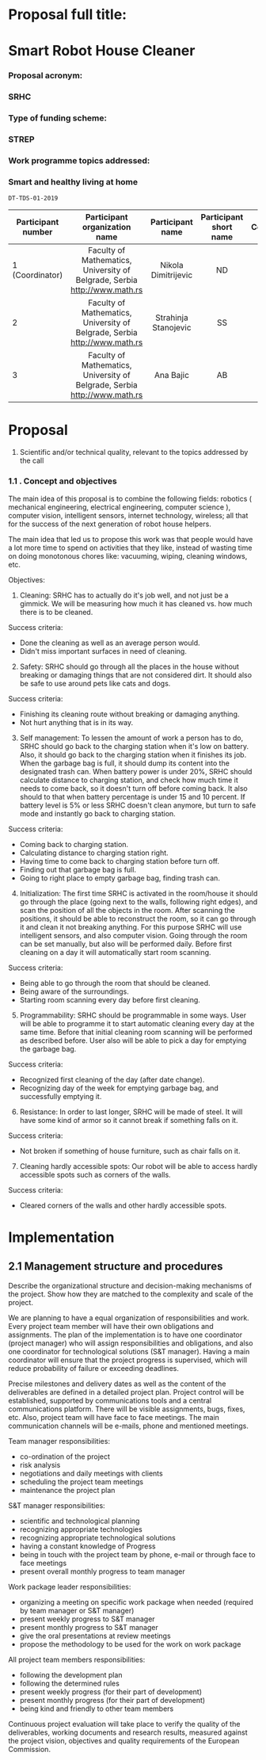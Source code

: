 # Proposal full title:
# Smart Robot House Cleaner

### Proposal acronym:
### SRHC


### Type of funding scheme:
### STREP

### Work programme topics addressed:
### Smart and healthy living at home
	DT-TDS-01-2019



| Participant number  |  Participant organization name   |Participant name      |  Participant short name  | Country  |
|----------|:-------------:|:-------------:|:------:|-------------------------------:|
| 1 (Coordinator) | Faculty of Mathematics, University of Belgrade, Serbia http://www.math.rs | Nikola Dimitrijevic | ND | Serbia |
| 2 | Faculty of Mathematics, University of Belgrade, Serbia http://www.math.rs |   Strahinja Stanojevic   |   SS | Serbia |
| 3 | Faculty of Mathematics, University of Belgrade, Serbia http://www.math.rs | Ana Bajic | AB | Serbia |




# Proposal

1.  Scientific and/or technical quality, relevant to the topics addressed by the call

### 1.1 . Concept and objectives

The main idea of this proposal is to combine the following fields:
robotics ( mechanical engineering, electrical engineering, computer science ),
computer vision, intelligent sensors, internet technology, wireless;
all that for the success of the next generation of robot house helpers.

The main idea that led us to propose this work was that people would have a lot more time
to spend on activities that they like, instead of wasting time on doing monotonous chores
like: vacuuming, wiping, cleaning windows, etc.

Objectives:

1. Cleaning: SRHC has to actually do it's job well, and not just be a gimmick.
We will be measuring how much it has cleaned vs. how much there is to be cleaned.

Success criteria:
  - Done the cleaning as well as an average person would.
  - Didn't miss important surfaces in need of cleaning.


2. Safety: SRHC should go through all the places in the house without breaking or damaging
things that are not considered dirt. It should also be safe to use around pets like cats
and dogs.

Success criteria:
  - Finishing its cleaning route without breaking or damaging anything.
  - Not hurt anything that is in its way.


3. Self management: To lessen the amount of work a person has to do, SRHC should go back to the charging station when it's low on battery. Also, it should go back to the charging station
when it finishes its job. When the garbage bag is full, it should dump its content into the
designated trash can. When battery power is under 20%, SRHC should calculate distance to charging station, and check how much time it needs to come back, so it doesn't turn off before coming back. It also should to that when battery percentage is under 15 and 10 percent. If battery level is 5% or less SRHC doesn't clean anymore, but turn to safe mode and instantly go back to charging station.  

Success criteria:
  - Coming back to charging station.
  - Calculating distance to charging station right.
  - Having time to come back to charging station before turn off.
  - Finding out that garbage bag is full.
  - Going to right place to empty garbage bag, finding trash can.


4. Initialization: The first time SRHC is activated in the room/house it should go through the place (going next to the walls, following right edges), and scan the position of all the objects in the room. After scanning the positions, it should be able to reconstruct the room, so it can go through it and clean it not breaking anything. For this purpose SRHC will use intelligent sensors, and also computer vision. Going through the room can be set manually, but also will be performed daily. Before first cleaning on a day it will automatically start room scanning.

Success criteria:
  - Being able to go through the room that should be cleaned.
  - Being aware of the surroundings.
  - Starting room scanning every day before first cleaning.


5. Programmability: SRHC should be programmable in some ways. User will be able to programme it to start automatic cleaning every day at the same time. Before that initial cleaning room scanning will be performed as described before. User also will be able to pick a day for emptying the garbage bag.

Success criteria:
  - Recognized first cleaning of the day (after date change).
  - Recognizing day of the week for emptying garbage bag, and successfully emptying it.


6. Resistance: In order to last longer, SRHC will be made of steel. It will have some kind of armor so it cannot break if something falls on it.

Success criteria:
  - Not broken if something of house furniture, such as chair falls on it.


7. Cleaning hardly accessible spots: Our robot will be able to access hardly accessible spots such as corners of the walls.

Success criteria:
  - Cleared corners of the walls and other hardly accessible spots.


# Implementation

## 2.1 Management structure and procedures

Describe the organizational structure and decision-making mechanisms of the project. Show how they are matched to the complexity and scale of the project.

We are planning to have a equal organization of responsibilities and work. Every project team member will have their own obligations and assignments. The plan of the implementation is to have one coordinator (project manager) who will assign responsibilities and obligations, and also one coordinator for technological solutions (S&T manager). Having a main coordinator will ensure that the project progress is supervised, which will reduce probability of failure or exceeding deadlines.


Precise milestones and delivery dates as well as the content of the deliverables are defined in a detailed project plan. Project control will be established, supported by communications tools and a central communications platform. There will be visible assignments, bugs, fixes, etc. Also, project team will have face to face meetings. The main communication channels will be e-mails, phone and mentioned meetings.

Team manager responsibilities:
  - co-ordination of the project
  - risk analysis
  - negotiations and daily meetings with clients
  - scheduling the project team meetings
  - maintenance the project plan

S&T manager responsibilities:
  - scientific and technological planning
  - recognizing appropriate technologies
  - recognizing appropriate technological solutions
  - having a constant knowledge of Progress
  - being in touch with the project team by phone, e-mail or through face to face meetings
  - present overall monthly progress to team manager

Work package leader responsibilities:
  - organizing a meeting on specific work package when needed (required by team manager or S&T manager)
  - present weekly progress to S&T manager
  - present monthly progress to S&T manager
  - give the oral presentations at review meetings
  - propose the methodology to be used for the work on work package


All project team members responsibilities:
  - following the development plan
  - following the determined rules
  - present weekly progress (for their part of development)
  - present monthly progress (for their part of development)
  - being kind and friendly to other team members


Continuous project evaluation will take place to verify the quality of the deliverables, working documents and research results, measured against the project vision, objectives and
quality requirements of the European Commission.
